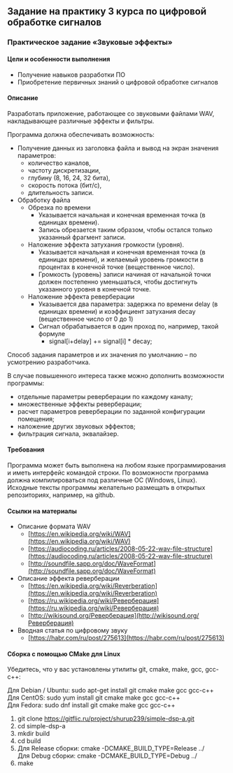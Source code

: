 ## Задание на практику 3 курса по цифровой обработке сигналов
### Практическое задание «Звуковые эффекты»
#### Цели и особенности выполнения

* Получение навыков разработки ПО
* Приобретение первичных знаний о цифровой обработке сигналов

#### Описание

Разработать приложение, работающее со звуковыми файлами WAV, накладывающее различные эффекты и фильтры.

Программа должна обеспечивать возможность:

* Получение данных из заголовка файла и вывод на экран значения параметров:
  * количество каналов,
  * частоту дискретизации,
  * глубину (8, 16, 24, 32 бита),
  * скорость потока (бит/с),
  * длительность записи.
* Обработку файла
  * Обрезка по времени
    * Указывается начальная и конечная временная точка (в единицах времени).
    * Запись обрезается таким образом, чтобы остался только указанный фрагмент записи.
  * Наложение эффекта затухания громкости (уровня).
    * Указывается начальная и конечная временная точка (в единицах времени), и желаемый уровень громкости в процентах в конечной точке (вещественное число).
    * Громкость (уровень) записи начиная от начальной точки должен постепенно уменьшаться, чтобы достигнуть указанного уровня в конечной точке.
  * Наложение эффекта реверберации
    * Указывается два параметра: задержка по времени delay (в единицах времени) и коэффициент затухания decay (вещественное число от 0 до 1)
    * Сигнал обрабатывается в один проход по, например, такой формуле
      * signal[i+delay] += signal[i] * decay;

Способ задания параметров и их значения по умолчанию – по усмотрению разработчика.

В случае повышенного интереса также можно дополнить возможности программы:

* отдельные параметры реверберации по каждому каналу;
* множественные эффекты реверберации;
* расчет параметров реверберации по заданной конфигурации помещения;
* наложение других звуковых эффектов;
* фильтрация сигнала, эквалайзер.

#### Требования

Программа может быть выполнена на любом языке программирования и иметь интерфейс командой строки. По возможности программа должна компилироваться под различные ОС (Windows, Linux). Исходные тексты программы желательно размещать в открытых репозиториях, например, на github.

#### Ссылки на материалы

* Описание формата WAV
  * [https://en.wikipedia.org/wiki/WAV](https://en.wikipedia.org/wiki/WAV)
  * [https://audiocoding.ru/articles/2008-05-22-wav-file-structure](https://audiocoding.ru/articles/2008-05-22-wav-file-structure)
  * [http://soundfile.sapp.org/doc/WaveFormat](http://soundfile.sapp.org/doc/WaveFormat)
* Описание эффекта реверберации
  * [https://en.wikipedia.org/wiki/Reverberation](https://en.wikipedia.org/wiki/Reverberation)
  * [https://ru.wikipedia.org/wiki/Реверберация](https://ru.wikipedia.org/wiki/Реверберация)
  * [http://wikisound.org/Реверберация](http://wikisound.org/Реверберация)
* Вводная статья по цифровому звуку
  * [https://habr.com/ru/post/275613](https://habr.com/ru/post/275613)

#### Сборка с помощью CMake для Linux

Убедитесь, что у вас установлены утилиты git, cmake, make, gcc, gcc-c++:

Для Debian / Ubuntu: sudo apt-get install git cmake make gcc gcc-c++  
Для CentOS: sudo yum install git cmake make gcc gcc-c++  
Для Fedora: sudo dnf install git cmake make gcc gcc-c++

1. git clone https://gitflic.ru/project/shurup239/simple-dsp-a.git
2. cd simple-dsp-a
3. mkdir build
4. cd build
5. Для Release сборки: cmake -DCMAKE_BUILD_TYPE=Release ../  
Для Debug сборки: cmake -DCMAKE_BUILD_TYPE=Debug ../
6. make
